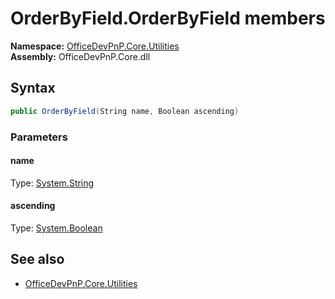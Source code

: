 # OrderByField.OrderByField members 
**Namespace:** [OfficeDevPnP.Core.Utilities](OfficeDevPnP.Core.Utilities.md)  
**Assembly:** OfficeDevPnP.Core.dll  
## Syntax
```C#
public OrderByField(String name, Boolean ascending)
```
### Parameters
#### name
Type: [System.String](System.String.md) 
#### 
#### ascending
Type: [System.Boolean](System.Boolean.md) 
#### 
## See also
- [OfficeDevPnP.Core.Utilities](OfficeDevPnP.Core.Utilities.md)
